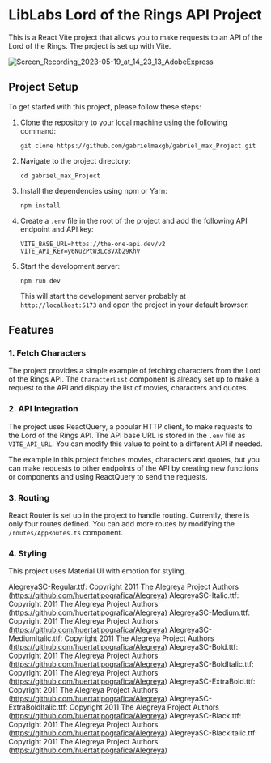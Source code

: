 LibLabs Lord of the Rings API Project
========================================

This is a React Vite project that allows you to make requests to an API of the Lord of the Rings. The project is set up with Vite.

 ![Screen_Recording_2023-05-19_at_14_23_13_AdobeExpress](https://github.com/gabrielmaxgb/gabriel_max_Project/assets/38226225/4978bfd4-480a-4ad0-b62a-e1e7332c91ce)

Project Setup
-------------

To get started with this project, please follow these steps:

1.  Clone the repository to your local machine using the following command:

    `git clone https://github.com/gabrielmaxgb/gabriel_max_Project.git`

2.  Navigate to the project directory:

    `cd gabriel_max_Project`

3.  Install the dependencies using npm or Yarn:

    `npm install`

4.  Create a `.env` file in the root of the project and add the following API endpoint and API key:

    `VITE_BASE_URL=https://the-one-api.dev/v2`<br> 
    `VITE_API_KEY=y6NuZPtW3Lc8VXb29KhV`

5.  Start the development server:

    `npm run dev`

    This will start the development server probably at `http://localhost:5173` and open the project in your default browser.

Features
--------

### 1\. Fetch Characters

The project provides a simple example of fetching characters from the Lord of the Rings API. The `CharacterList` component is already set up to make a request to the API and display the list of movies, characters and quotes.

### 2\. API Integration

The project uses ReactQuery, a popular HTTP client, to make requests to the Lord of the Rings API. The API base URL is stored in the `.env` file as `VITE_API_URL`. You can modify this value to point to a different API if needed.

The example in this project fetches movies, characters and quotes, but you can make requests to other endpoints of the API by creating new functions or components and using ReactQuery to send the requests.

### 3\. Routing

React Router is set up in the project to handle routing. Currently, there is only four routes defined. You can add more routes by modifying the `/routes/AppRoutes.ts` component.

### 4\. Styling

This project uses Material UI with emotion for styling.


AlegreyaSC-Regular.ttf: Copyright 2011 The Alegreya Project Authors (https://github.com/huertatipografica/Alegreya)
AlegreyaSC-Italic.ttf: Copyright 2011 The Alegreya Project Authors (https://github.com/huertatipografica/Alegreya)
AlegreyaSC-Medium.ttf: Copyright 2011 The Alegreya Project Authors (https://github.com/huertatipografica/Alegreya)
AlegreyaSC-MediumItalic.ttf: Copyright 2011 The Alegreya Project Authors (https://github.com/huertatipografica/Alegreya)
AlegreyaSC-Bold.ttf: Copyright 2011 The Alegreya Project Authors (https://github.com/huertatipografica/Alegreya)
AlegreyaSC-BoldItalic.ttf: Copyright 2011 The Alegreya Project Authors (https://github.com/huertatipografica/Alegreya)
AlegreyaSC-ExtraBold.ttf: Copyright 2011 The Alegreya Project Authors (https://github.com/huertatipografica/Alegreya)
AlegreyaSC-ExtraBoldItalic.ttf: Copyright 2011 The Alegreya Project Authors (https://github.com/huertatipografica/Alegreya)
AlegreyaSC-Black.ttf: Copyright 2011 The Alegreya Project Authors (https://github.com/huertatipografica/Alegreya)
AlegreyaSC-BlackItalic.ttf: Copyright 2011 The Alegreya Project Authors (https://github.com/huertatipografica/Alegreya)
